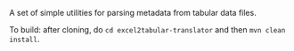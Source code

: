 A set of simple utilities for parsing metadata from tabular data files.

To build: after cloning, do `cd excel2tabular-translator` and then `mvn clean install`.


